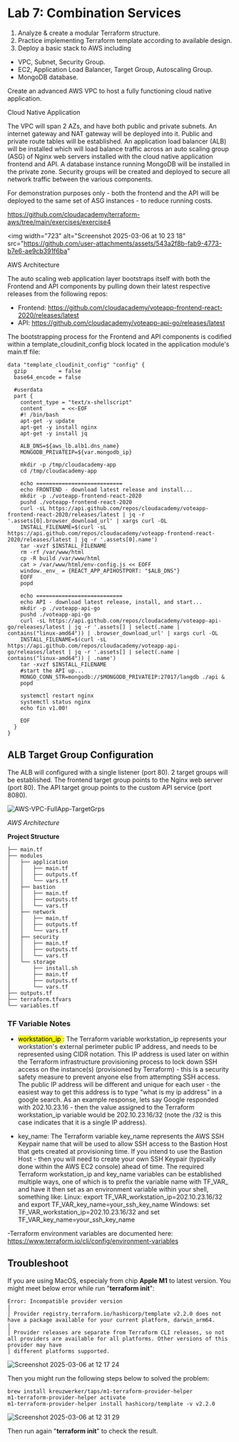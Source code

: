 
# Lab 7: Combination Services
1. Analyze & create a modular Terraform structure.
2. Practice implementing Terraform template according to available design.
3. Deploy a basic stack to AWS including
 - VPC, Subnet, Security Group.
 - EC2, Application Load Balancer, Target Group, Autoscaling Group.
 - MongoDB database.

Create an advanced AWS VPC to host a fully functioning cloud native application.

Cloud Native Application


The VPC will span 2 AZs, and have both public and private subnets. An internet gateway and NAT gateway will be deployed into it. Public and private route tables will be established. An application load balancer (ALB) will be installed which will load balance traffic across an auto scaling group (ASG) of Nginx web servers installed with the cloud native application frontend and API. A database instance running MongoDB will be installed in the private zone. Security groups will be created and deployed to secure all network traffic between the various components.

For demonstration purposes only - both the frontend and the API will be deployed to the same set of ASG instances - to reduce running costs.

https://github.com/cloudacademy/terraform-aws/tree/main/exercises/exercise4

<img width="723" alt="Screenshot 2025-03-06 at 10 23 18" src="https://github.com/user-attachments/assets/543a2f8b-fab9-4773-b7e6-ae9cb391f6ba"

AWS Architecture

The auto scaling web application layer bootstraps itself with both the Frontend and API components by pulling down their latest respective releases from the following repos:

- Frontend: https://github.com/cloudacademy/voteapp-frontend-react-2020/releases/latest
- API: https://github.com/cloudacademy/voteapp-api-go/releases/latest

The bootstrapping process for the Frontend and API components is codified within a template_cloudinit_config block located in the application module's main.tf file:

```
data "template_cloudinit_config" "config" {
  gzip          = false
  base64_encode = false

  #userdata
  part {
    content_type = "text/x-shellscript"
    content      = <<-EOF
    #! /bin/bash
    apt-get -y update
    apt-get -y install nginx
    apt-get -y install jq

    ALB_DNS=${aws_lb.alb1.dns_name}
    MONGODB_PRIVATEIP=${var.mongodb_ip}
    
    mkdir -p /tmp/cloudacademy-app
    cd /tmp/cloudacademy-app

    echo ===========================
    echo FRONTEND - download latest release and install...
    mkdir -p ./voteapp-frontend-react-2020
    pushd ./voteapp-frontend-react-2020
    curl -sL https://api.github.com/repos/cloudacademy/voteapp-frontend-react-2020/releases/latest | jq -r '.assets[0].browser_download_url' | xargs curl -OL
    INSTALL_FILENAME=$(curl -sL https://api.github.com/repos/cloudacademy/voteapp-frontend-react-2020/releases/latest | jq -r '.assets[0].name')
    tar -xvzf $INSTALL_FILENAME
    rm -rf /var/www/html
    cp -R build /var/www/html
    cat > /var/www/html/env-config.js << EOFF
    window._env_ = {REACT_APP_APIHOSTPORT: "$ALB_DNS"}
    EOFF
    popd

    echo ===========================
    echo API - download latest release, install, and start...
    mkdir -p ./voteapp-api-go
    pushd ./voteapp-api-go
    curl -sL https://api.github.com/repos/cloudacademy/voteapp-api-go/releases/latest | jq -r '.assets[] | select(.name | contains("linux-amd64")) | .browser_download_url' | xargs curl -OL
    INSTALL_FILENAME=$(curl -sL https://api.github.com/repos/cloudacademy/voteapp-api-go/releases/latest | jq -r '.assets[] | select(.name | contains("linux-amd64")) | .name')
    tar -xvzf $INSTALL_FILENAME
    #start the API up...
    MONGO_CONN_STR=mongodb://$MONGODB_PRIVATEIP:27017/langdb ./api &
    popd

    systemctl restart nginx
    systemctl status nginx
    echo fin v1.00!

    EOF    
  }
}
```

## ALB Target Group Configuration

The ALB will configured with a single listener (port 80). 2 target groups will be established. The frontend target group points to the Nginx web server (port 80). The API target group points to the custom API service (port 8080).

![AWS-VPC-FullApp-TargetGrps](https://github.com/user-attachments/assets/9e2c6fde-6b24-40ef-8aa8-e0f31035101d)

_AWS Architecture_

**Project Structure**
```
├── main.tf
├── modules
│   ├── application
│   │   ├── main.tf
│   │   ├── outputs.tf
│   │   └── vars.tf
│   ├── bastion
│   │   ├── main.tf
│   │   ├── outputs.tf
│   │   └── vars.tf
│   ├── network
│   │   ├── main.tf
│   │   ├── outputs.tf
│   │   └── vars.tf
│   ├── security
│   │   ├── main.tf
│   │   ├── outputs.tf
│   │   └── vars.tf
│   └── storage
│       ├── install.sh
│       ├── main.tf
│       ├── outputs.tf
│       └── vars.tf
├── outputs.tf
├── terraform.tfvars
└── variables.tf

```

### TF Variable Notes

- <mark>workstation_ip </mark>: The Terraform variable workstation_ip represents your workstation's external perimeter public IP address, and needs to be represented using CIDR notation. This IP address is used later on within the Terraform infrastructure provisioning process to lock down SSH access on the instance(s) (provisioned by Terraform) - this is a security safety measure to prevent anyone else from attempting SSH access. The public IP address will be different and unique for each user - the easiest way to get this address is to type "what is my ip address" in a google search. As an example response, lets say Google responded with 202.10.23.16 - then the value assigned to the Terraform workstation_ip variable would be 202.10.23.16/32 (note the /32 is this case indicates that it is a single IP address).

- key_name: The Terraform variable key_name represents the AWS SSH Keypair name that will be used to allow SSH access to the Bastion Host that gets created at provisioning time. If you intend to use the Bastion Host - then you will need to create your own SSH Keypair (typically done within the AWS EC2 console) ahead of time.
      The required Terraform workstation_ip and key_name variables can be established multiple ways, one of which is to prefix the variable name with TF_VAR_ and have it then set as an environment variable within your shell, something like:
      Linux: export TF_VAR_workstation_ip=202.10.23.16/32 and export TF_VAR_key_name=your_ssh_key_name
      Windows: set TF_VAR_workstation_ip=202.10.23.16/32 and set TF_VAR_key_name=your_ssh_key_name

-Terraform environment variables are documented here: https://www.terraform.io/cli/config/environment-variables
















## Troubleshoot
If you are using MacOS, especialy from chip **Apple M1** to latest version. You might meet below error while run "**terraform init**":

```
Error: Incompatible provider version
│ 
│ Provider registry.terraform.io/hashicorp/template v2.2.0 does not have a package available for your current platform, darwin_arm64.
│ 
│ Provider releases are separate from Terraform CLI releases, so not all providers are available for all platforms. Other versions of this provider may have
│ different platforms supported.
```


![Screenshot 2025-03-06 at 12 17 24](https://github.com/user-attachments/assets/da6bdb55-7b32-43c7-adf9-098113bb3ae1)

Then you might run the following steps below to solved the problem:

```
brew install kreuzwerker/taps/m1-terraform-provider-helper
m1-terraform-provider-helper activate
m1-terraform-provider-helper install hashicorp/template -v v2.2.0
```

![Screenshot 2025-03-06 at 12 31 29](https://github.com/user-attachments/assets/f5d483cf-4cd1-4211-833e-b0294df1bc61)


Then run again  "**terraform init**" to check the result.



